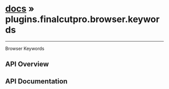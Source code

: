 # [docs](index.md) » plugins.finalcutpro.browser.keywords
---

Browser Keywords

## API Overview

## API Documentation

